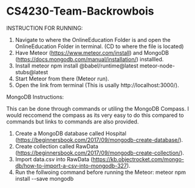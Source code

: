 # CS4230-Team-Backrowbois

INSTRUCTION FOR RUNNING:

1. Navigate to where the OnlineEducation Folder is and open the OnlineEducation Folder in terminal. (CD to where the file is located)
2. Have Meteor (https://www.meteor.com/install) and MongoDB (https://docs.mongodb.com/manual/installation/) installled.
3. Install meteor npm install @babel/runtime@latest meteor-node-stubs@latest
4. Start Meteor from there (Meteor run).
5. Open the link from terminal (This is usally http://localhost:3000/).


MongoDB Instructions:

This can be done through commands or utiling the MongoDB Compass. I would reccomend the compass as its very easy to do this compared to commands but links to commands are also provided.

1. Create a MongoDB database called Hospital (https://beginnersbook.com/2017/09/mongodb-create-database/). 
2. Create collection called RawData (https://beginnersbook.com/2017/09/mongodb-create-collection/).
3. Import data.csv into RawData (https://kb.objectrocket.com/mongo-db/how-to-import-a-csv-into-mongodb-327).
4. Run the follwoing command before running the Meteor: meteor npm install --save mongodb
